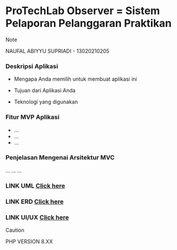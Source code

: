 # ProTechLab Observer = Sistem Pelaporan Pelanggaran Praktikan
> [!NOTE]
> NAUFAL ABIYYU SUPRIADI - 13020210205


### Deskripsi Aplikasi
- Mengapa Anda memilih untuk membuat aplikasi ini 


- Tujuan dari Aplikasi Anda 
- Teknologi yang digunakan

### Fitur MVP Aplikasi
- ...
- ...
- ...


### Penjelasan Mengenai Arsitektur MVC
...
...
...


### LINK UML [Click here](https://github.com/ICLabs-Fikom-UMI/Example-rules.git)
### LINK ERD [Click here](https://github.com/ICLabs-Fikom-UMI/Example-rules.git)
### LINK UI/UX [Click here](https://github.com/ICLabs-Fikom-UMI/Example-rules.git)



> [!CAUTION]
> PHP VERSION 8.XX






